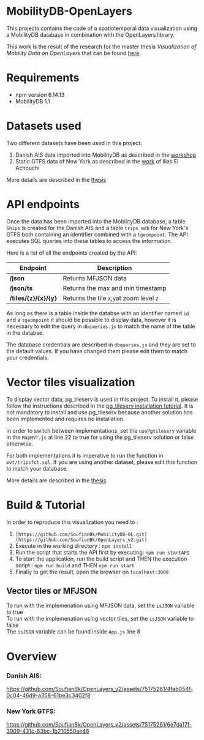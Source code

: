# MobilityDB-OpenLayers
This projects contains the code of a spatiotemporal data visualization using a MobilityDB database in combination with the OpenLayers library.

This work is the result of the research for the master thesis *Visualization of Mobility Data on OpenLayers* that can be found [here](Visualization%20of%20Mobility%20Data%20on%20OpenLayers.pdf).

# Requirements
- npm version 6.14.13
- MobilityDB 1.1

# Datasets used
Two different datasets have been used in this project:
1. Danish AIS data imported into MobilityDB as described in the [workshop](https://www.mobilitydb.com/tutorials.html)
2. Static GTFS data of New York as described in the [work](https://github.com/MobilityDB/MobilityDB-PublicTransport/tree/master) of Ilias El Achouchi

More details are described in the [thesis](Visualization%20of%20Mobility%20Data%20on%20OpenLayers.pdf)

# API endpoints
Once the data has been imported into the MobilityDB database, a table `Ships` is created for the Danish AIS and a table 
`trips_mdb` for New York's GTFS both containing an identifier combined with a `tgeompoint`. The API executes SQL queries into these tables to access the information.

Here is a list of all the endpoints created by the API:

| Endpoint                      | Description |
| -----------                   | ----------- |
| **/json**                     | Returns MFJSON data       |
| **/json/ts**                  | Returns the max and min timestamp  |
| **/tiles/{z}/{x}/{y}**        | Returns the tile `x`,`y`at zoom level `z`  |

As long as there is a table inside the databse with an identifier named `id` and a `tgeompoint` it should be possible to display data, 
however it is necessary to edit the query in `dbqueries.js` to match the name of the table in the databse.

The database credentials are described in `dbqueries.js` and they are set to the default values. If you have changed them please edit them to match your credentials.

# Vector tiles visualization
To display vector data, pg_tileserv is used in this project. To install it, please follow the instructions
described in the [pg_tileserv installation tutorial](https://access.crunchydata.com/documentation/pg_tileserv/latest/installation/).  It is not mandatory to install and use pg_tileserv because another solution has been implemented and requires no installation.

In order to switch between implementations, set the `usePgtileserv` variable in the `MapMVT.js` at line 22 to true for using the pg_tileserv solution or false otherwise.

For both implementations it is imperative to run the function in `mvt/tripsfct.sql`. 
If you are using another dataset, please edit this function to match your database.

More details are described in the [thesis](Visualization%20of%20Mobility%20Data%20on%20OpenLayers.pdf)


# Build & Tutorial
In order to reproduce this visualization you need to :
1. ```[https://github.com/SoufianBk/MobilityDB-OL.git](https://github.com/SoufianBk/OpenLayers_v2.git)```
2. Execute in the working directory : ```npm install```
3. Run the script that starts the API first by executing: ```npm run startAPI```
4. To start the application, run the build script and THEN the execution script : ```npm run build``` and THEN ```npm run start```<br/>
5. Finally to get the result, open the browser on ````localhost:3000````

## Vector tiles  or MFJSON
To run with the implemenation using MFJSON data, set the `isJSON` variable to true \
To run with the implemenation using vector tiles, set the `isJSON` variable to false \
The `isJSON` variable can be found inside `App.js` line 8

# Overview
### Danish AIS:

https://github.com/SoufianBk/OpenLayers_v2/assets/75175261/4fab054f-0c04-46d9-a358-61be3c3402f8

### New York GTFS:

https://github.com/SoufianBk/OpenLayers_v2/assets/75175261/6e7da17f-3909-431c-83bc-1b210550ae48

